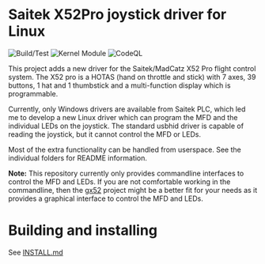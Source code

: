 Saitek X52Pro joystick driver for Linux
=======================================

![Build/Test](https://github.com/nirenjan/x52pro-linux/workflows/Build/Test/badge.svg)
![Kernel Module](https://github.com/nirenjan/x52pro-linux/workflows/Kernel%20Module/badge.svg)
![CodeQL](https://github.com/nirenjan/x52pro-linux/workflows/CodeQL/badge.svg)

This project adds a new driver for the Saitek/MadCatz X52 Pro flight
control system. The X52 pro is a HOTAS (hand on throttle and stick)
with 7 axes, 39 buttons, 1 hat and 1 thumbstick and a multi-function
display which is programmable.

Currently, only Windows drivers are available from Saitek PLC, which
led me to develop a new Linux driver which can program the MFD and
the individual LEDs on the joystick. The standard usbhid driver is
capable of reading the joystick, but it cannot control the MFD or LEDs.

Most of the extra functionality can be handled from userspace. See
the individual folders for README information.

**Note:** This repository currently only provides commandline interfaces to
control the MFD and LEDs. If you are not comfortable working in the commandline,
then the [gx52](https://gitlab.com/leinardi/gx52) project might be a better fit
for your needs as it provides a graphical interface to control the MFD and LEDs.

# Building and installing

See [INSTALL.md](INSTALL.md)
